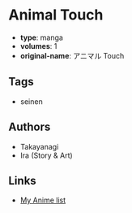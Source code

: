 # Animal Touch

-   **type**: manga
-   **volumes**: 1
-   **original-name**: アニマル Touch

## Tags

-   seinen

## Authors

-   Takayanagi
-   Ira (Story & Art)

## Links

-   [My Anime list](https://myanimelist.net/manga/44259/Animal_Touch)
